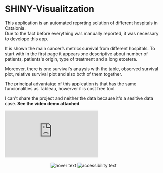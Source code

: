 # SHINY-Visualitzation

This application is an automated reporting solution of different hospitals in Catalonia.  
Due to the fact before everything was manually reported, 
it was necessary to develope this app. 

It is shown the main cancer’s metrics survival from different hospitals.
To start with in the first page it appears one descriptive about number of patients, 
patients's origin, type of treatment and a long etcetera.

Moreover, there is one survival's analysis with the table, 
observed survival plot, relative survival plot and also both of them together. 

The principal advantatge of this application is that has the same funcionalities 
as Tableau, howerver it is cost free tool. 

I can't share the project and neither the data because it's a sesitive data case. 
**See the video demo attached**

![Screenshot](https://github.com/emmAnalyticsCoach/SHINY-Visualitzation/blob/main/shiny_presentation.pdf)

 <p align="center">
  <img src="[your_relative_path_here](https://github.com/emmAnalyticsCoach/SHINY-Visualitzation/blob/main/Screen%20Shot%202022-11-06%20at%2014.55.41.png)" width="350" title="hover text">
  <img src="[your_relative_path_here_number_2_large_name](https://github.com/emmAnalyticsCoach/SHINY-Visualitzation/blob/main/Screen%20Shot%202022-11-06%20at%2014.55.41.png)" width="350" alt="accessibility text">
</p>
